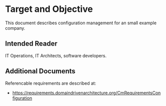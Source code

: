 # Target and Objective
This document describes configuration management for an small example company.

## Intended Reader
IT Operations, IT Architects, software developers.

## Additional Documents
Referencable requirements are described at:
  * https://requirements.domaindrivenarchitecture.org/CmRequirementsConfiguration
